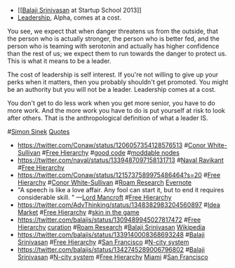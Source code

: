 - [[[Balaji Srinivasan](<[[Balaji Srinivasan.md>) at Startup School 2013]]
- [Leadership](<Leadership.md>), Alpha, comes at a cost. 

You see, we expect that when danger threatens us from the outside, that the person who is actually stronger, the person who is better fed, and the person who is teaming with serotonin and actually has higher confidence than the rest of us; we expect them to run towards the danger to protect us. This is what it means to be a leader. 

The cost of leadership is self interest. If you're not willing to give up your perks when it matters, then you probably shouldn't get promoted. You might be an authority but you will not be a leader. Leadership comes at a cost. 

You don't get to do less work when you get more senior, you have to do more work. And the more work you have to do is put yourself at risk to look after others. That is the anthropological definition of what a leader IS. 

#[Simon Sinek](<Simon Sinek.md>) [Quotes](<Quotes.md>)
- https://twitter.com/Conaw/status/1206057354128576513 #[Conor White-Sullivan](<Conor White-Sullivan.md>) #[Free Hierarchy](<Free Hierarchy.md>) #[good code](<good code.md>) #[moddable nodes](<moddable nodes.md>)
- https://twitter.com/naval/status/1339487097158131713 #[Naval Ravikant](<Naval Ravikant.md>) #[Free Hierarchy](<Free Hierarchy.md>)
- https://twitter.com/Conaw/status/1215737589975486464?s=20 #[Free Hierarchy](<Free Hierarchy.md>) #[Conor White-Sullivan](<Conor White-Sullivan.md>) #[Roam Research](<Roam Research.md>) [Evernote](<Evernote.md>)
- "A speech is like a love affair. Any fool can start it, but to end it requires considerable skill. " —[Lord Mancroft](<Lord Mancroft.md>) #[Free Hierarchy](<Free Hierarchy.md>)
- https://twitter.com/AdvThinking/status/1348382983204560897 #[Idea Market](<Idea Market.md>) #[Free Hierarchy](<Free Hierarchy.md>) #[skin in the game](<skin in the game.md>)
- https://twitter.com/balajis/status/1309489945027817472 #[Free Hierarchy](<Free Hierarchy.md>) [curation](<curation.md>) #[Roam Research](<Roam Research.md>) #[Balaji Srinivasan](<Balaji Srinivasan.md>) [Wikipedia](<Wikipedia.md>)
- https://twitter.com/balajis/status/1339140008368693248 #[Balaji Srinivasan](<Balaji Srinivasan.md>) #[Free Hierarchy](<Free Hierarchy.md>) #[San Francisco](<San Francisco.md>) #[N-city system](<N-city system.md>)
- https://twitter.com/balajis/status/1342745289006796802 #[Balaji Srinivasan](<Balaji Srinivasan.md>) #[N-city system](<N-city system.md>) #[Free Hierarchy](<Free Hierarchy.md>) [Miami](<Miami.md>) #[San Francisco](<San Francisco.md>)
